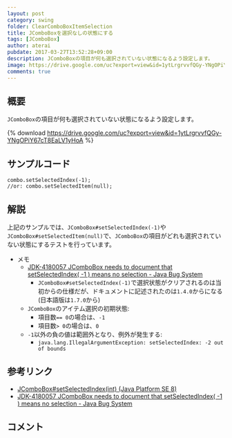 ```yaml
---
layout: post
category: swing
folder: ClearComboBoxItemSelection
title: JComboBoxを選択なしの状態にする
tags: [JComboBox]
author: aterai
pubdate: 2017-03-27T13:52:28+09:00
description: JComboBoxの項目が何も選択されていない状態になるよう設定します。
image: https://drive.google.com/uc?export=view&id=1ytLrgrvvfQGy-YNgOPiY67cT8EaLV1yHoA
comments: true
---
```

## 概要
`JComboBox`の項目が何も選択されていない状態になるよう設定します。

{% download https://drive.google.com/uc?export=view&id=1ytLrgrvvfQGy-YNgOPiY67cT8EaLV1yHoA %}

## サンプルコード
<pre class="prettyprint"><code>combo.setSelectedIndex(-1);
//or: combo.setSelectedItem(null);
</code></pre>


## 解説
上記のサンプルでは、`JComboBox#setSelectedIndex(-1)`や`JComboBox#setSelectedItem(null)`で、`JComboBox`の項目がどれも選択されていない状態にするテストを行っています。

- メモ
    - [JDK-4180057 JComboBox needs to document that setSelectedIndex( -1 ) means no selection - Java Bug System](https://bugs.openjdk.java.net/browse/JDK-4180057)
        - `JComboBox#setSelectedIndex(-1)`で選択状態がクリアされるのは当初からの仕様だが、ドキュメントに記述されたのは`1.4.0`からになる(日本語版は`1.7.0`から)
    - `JComboBox`のアイテム選択の初期状態:
        - 項目数`== 0`の場合は、`-1`
        - 項目数`> 0`の場合は、`0`
    - `-1`以外の負の値は範囲外となり、例外が発生する:
        - `java.lang.IllegalArgumentException: setSelectedIndex: -2 out of bounds`

<!-- dummy comment line for breaking list -->

## 参考リンク
- [JComboBox#setSelectedIndex(int) (Java Platform SE 8)](https://docs.oracle.com/javase/jp/8/docs/api/javax/swing/JComboBox.html#setSelectedIndex-int-)
- [JDK-4180057 JComboBox needs to document that setSelectedIndex( -1 ) means no selection - Java Bug System](https://bugs.openjdk.java.net/browse/JDK-4180057)

<!-- dummy comment line for breaking list -->

## コメント
